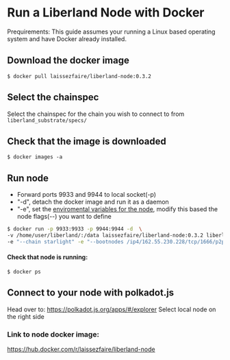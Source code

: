# Run a Liberland Node with Docker

 Prequirements:
 This guide assumes your running a Linux based operating system and have Docker already installed.


## Download the docker image
```
$ docker pull laissezfaire/liberland-node:0.3.2
```

## Select the chainspec
Select the chainspec for the chain you wish to connect to from `liberland_substrate/specs/`


## Check that the image is downloaded
```
$ docker images -a
```

## Run node
+ Forward ports 9933 and 9944 to local socket(-p)
+ "-d", detach the docker image and run it as a daemon
+ "-e", set the [enviromental variables for the node](../staking/run_a_validator_on_hazlitt.md#restart-node-with-validator-flag), modify this based the node flags(--) you want to define
```bash
$ docker run -p 9933:9933 -p 9944:9944 -d  \
-v /home/user/liberland/:/data laissezfaire/liberland-node:0.3.2 liberland_node  \
-e "--chain starlight" -e "--bootnodes /ip4/162.55.230.228/tcp/1666/p2p/12D3KooWFztTwRSs6hhRNPcwxer5ueQDJYrSeJknPwZu2diVzbTm"
```

#### Check that node is running:
```
$ docker ps
```

## Connect to your node with polkadot.js
Head over to: https://polkadot.js.org/apps/#/explorer
Select local node on the right side


### Link to node docker image:
https://hub.docker.com/r/laissezfaire/liberland-node
